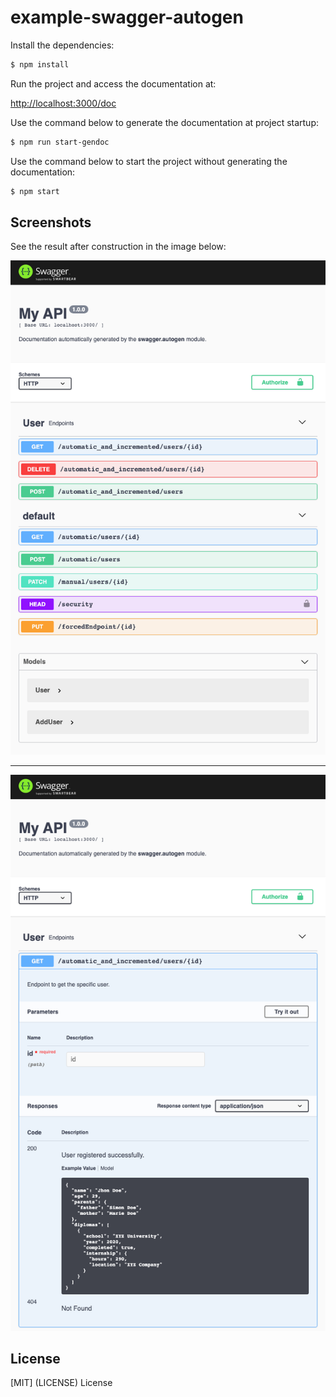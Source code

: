 # example-swagger-autogen

Install the dependencies:

```bash
$ npm install
```

Run the project and access the documentation at:

[http://localhost:3000/doc](http://localhost:3000/doc)

Use the command below to generate the documentation at project startup:

```bash
$ npm run start-gendoc
```

Use the command below to start the project without generating the documentation:

```bash
$ npm start
```

## Screenshots
See the result after construction in the image below:

![](https://raw.githubusercontent.com/davibaltar/public-store/master/screen-swagger-autogen-small.png)

---

![](https://raw.githubusercontent.com/davibaltar/public-store/master/screen-swagger-autogen-cut.png)

## License
[MIT] (LICENSE) License